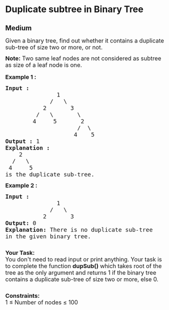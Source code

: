 # Duplicate subtree in Binary Tree
## Medium
<div class="problems_problem_content__Xm_eO" bis_skin_checked="1"><p><span style="font-size:18px">Given a binary tree, find out whether it&nbsp;contains a duplicate sub-tree of size two&nbsp;or more, or not.</span></p>

<p><span style="font-size:18px"><strong>Note:</strong> Two same leaf nodes are not considered as subtree as size of a leaf node is one.</span><br>
<br>
<span style="font-size:18px"><strong>Example 1 :</strong></span></p>

<pre><span style="font-size:18px"><strong>Input : </strong>
               1
             /   \ 
           2       3
         /   \       \    
        4     5       2     
                     /  \    
                    4    5
<strong>Output :</strong> 1
<strong>Explanation : </strong>
    2     
  /   \    
 4     5
is the duplicate sub-tree.</span></pre>

<p><strong><span style="font-size:18px">Example 2 :</span></strong></p>

<pre><span style="font-size:18px"><strong>Input : </strong>
               1
             /   \ 
           2       3
<strong>Output: </strong>0
<strong>Explanation:</strong> There is no duplicate sub-tree 
in the given binary tree.</span></pre>

<p><br>
<span style="font-size:18px"><strong>Your Task:&nbsp;&nbsp;</strong><br>
You don't need to read input or print anything. Your task is to complete the function&nbsp;<strong>dupSub()</strong>&nbsp;which takes root of the tree as the only argument and returns 1 if the binary tree contains a duplicate sub-tree of size two&nbsp;or more, else 0.</span></p>

<p><br>
<span style="font-size:18px"><strong>Constraints:</strong><br>
1 ≤ Number of nodes&nbsp;≤ 100</span><br>
&nbsp;</p>
</div>